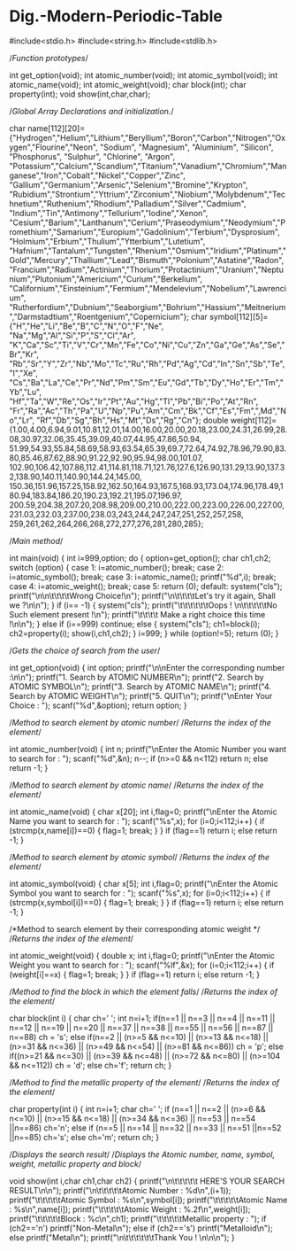 # Dig.-Modern-Periodic-Table
#include<stdio.h>
#include<string.h>
#include<stdlib.h>

/*Function prototypes*/

int get_option(void);
int atomic_number(void);
int atomic_symbol(void);
int atomic_name(void);
int atomic_weight(void);
char block(int);
char property(int);
void show(int,char,char);

/*Global Array Declarations and initialization.*/

char name[112][20]={"Hydrogen","Helium","Lithium","Beryllium","Boron","Carbon","Nitrogen","Oxygen","Flourine","Neon",
	"Sodium", "Magnesium", "Aluminium", "Silicon", "Phosphorus", "Sulphur", "Chlorine", "Argon",
	"Potassium","Calcium","Scandium","Titanium","Vanadium","Chromium","Manganese","Iron","Cobalt","Nickel","Copper","Zinc",
	"Gallium","Germanium","Arsenic","Selenium","Bromine","Krypton",
	"Rubidium","Strontium","Yttrium","Zirconium","Niobium","Molybdenum","Technetium","Ruthenium","Rhodium","Palladium","Silver","Cadmium",
	"Indium","Tin","Antimony","Tellurium","Iodine","Xenon",
	"Cesium","Barium","Lanthanum","Cerium","Praseodymium","Neodymium","Promethium","Samarium","Europium","Gadolinium","Terbium","Dysprosium",
	"Holmium","Erbium","Thulium","Ytterbium","Lutetium",
	"Hafnium","Tantalum","Tungsten","Rhenium","Osmium","Iridium","Platinum","Gold","Mercury","Thallium","Lead","Bismuth","Polonium","Astatine","Radon",
	"Francium","Radium","Actinium","Thorium","Protactinium","Uranium","Neptunium","Plutonium","Americium","Curium","Berkelium",
	"Californium","Einsteinium","Fermium","Mendelevium","Nobelium","Lawrencium",
"Rutherfordium","Dubnium","Seaborgium","Bohrium","Hassium","Meitnerium","Darmstadtium","Roentgenium","Copernicium"};
char symbol[112][5]={"H","He","Li","Be","B","C","N","O","F","Ne",
                     "Na","Mg","Al","Si","P","S","Cl","Ar",
					 "K","Ca","Sc","Ti","V","Cr","Mn","Fe","Co","Ni","Cu","Zn","Ga","Ge","As","Se","Br","Kr",
					 "Rb","Sr","Y","Zr","Nb","Mo","Tc","Ru","Rh","Pd","Ag","Cd","In","Sn","Sb","Te","I","Xe",
					 "Cs","Ba","La","Ce","Pr","Nd","Pm","Sm","Eu","Gd","Tb","Dy","Ho","Er","Tm","Yb","Lu",
					 "Hf","Ta","W","Re","Os","Ir","Pt","Au","Hg","Tl","Pb","Bi","Po","At","Rn",
                     "Fr","Ra","Ac","Th","Pa","U","Np","Pu","Am","Cm","Bk","Cf","Es","Fm",",Md","No","Lr",
					"Rf","Db","Sg","Bh","Hs","Mt","Ds","Rg","Cn"};
double weight[112]={1.00,4.00,6.94,9.01,10.81,12.01,14.00,16.00,20.00,20.18,23.00,24.31,26.99,28.08,30.97,32.06,35.45,39.09,40.07,44.95,47.86,50.94,
					51.99,54.93,55.84,58.69,58.93,63.54,65.39,69.7,72.64,74.92,78.96,79.90,83.80,85.46,87.62,88.90,91.22,92.90,95.94,98.00,101.07,
					102.90,106.42,107.86,112.41,114.81,118.71,121.76,127.6,126.90,131.29,13.90,137.32,138.90,140.11,140.90,144.24,145.00,
					150.36,151.96,157.25,158.92,162.50,164.93,167.5,168.93,173.04,174.96,178.49,180.94,183.84,186.20,190.23,192.21,195.07,196.97,
					200.59,204.38,207.20,208.98,209.00,210.00,222.00,223.00,226.00,227.00,231.03,232.03,237.00,238.03,243,244,247,247,251,252,257,258,
					259,261,262,264,266,268,272,277,276,281,280,285};


/*Main method*/

int
main(void)
{
	int i=999,option;
	do
	{
		option=get_option();
		char ch1,ch2;
		switch (option)
		{
			case 1: i=atomic_number();
					break;
			case 2: i=atomic_symbol();
					break;
			case 3: i=atomic_name();
					printf("%d",i);
					break;
			case 4: i=atomic_weight();
					break;
			case 5: return (0);
			default: system("cls");
					 printf("\n\n\t\t\t\tWrong Choice!\n");
					 printf("\n\t\t\t\tLet's try it again, Shall we ?\n\n");
		}
		if (i== -1)
		{
			system("cls");
			printf("\t\t\t\t\t\tOops ! \n\t\t\t\t\tNo Such element present !\n");
			printf("\t\t\t\t     Make a right choice this time !\n\n");
		}
		else if (i==999)
			continue;
		else
		{
			system("cls");
			ch1=block(i);
			ch2=property(i);
			show(i,ch1,ch2);
		}
		i=999;
	}
	while (option!=5);
	return (0);
}

/*Gets the choice of search from the user*/

int
get_option(void)
{
	int option;
	printf("\n\nEnter the corresponding number :\n\n");
	printf("1. Search by ATOMIC NUMBER\n");
	printf("2. Search by ATOMIC SYMBOL\n");
	printf("3. Search by ATOMIC NAME\n");
	printf("4. Search by ATOMIC WEIGHT\n");
	printf("5. QUIT\n");
	printf("\nEnter Your Choice : ");
	scanf("%d",&option);
	return option;
}

/*Method to search element by atomic number*/
/*Returns the index of the element*/

int 
atomic_number(void)
{
	int n;
	printf("\nEnter the Atomic Number you want to search for : ");
	scanf("%d",&n);
	n--;
	if (n>=0 && n<112)
		return n;
	else
		return -1;
}

/*Method to search element by atomic name*/
/*Returns the index of the element*/

int 
atomic_name(void)
{
	char x[20];
	int i,flag=0;
	printf("\nEnter the Atomic Name you want to search for : ");
	scanf("%s",x);
	for (i=0;i<112;i++)
	{
		if (strcmp(x,name[i])==0)
		{
			flag=1;
			break;
		}
	}
	if (flag==1)
		return i;
	else
		return -1;
}

/*Method to search element by atomic symbol*/
/*Returns the index of the element*/

int 
atomic_symbol(void)
{
	char x[5];
	int i,flag=0;
	printf("\nEnter the Atomic Symbol you want to search for : ");
	scanf("%s",x);
	for (i=0;i<112;i++)
	{
		if (strcmp(x,symbol[i])==0)
		{
			flag=1;
			break;
		}
	}
	if (flag==1)
		return i;
	else
		return -1;
}

/*Method to search element by their corresponding atomic weight */
/*Returns the index of the element*/

int 
atomic_weight(void)
{
	double x;
	int i,flag=0;
	printf("\nEnter the Atomic Weight you want to search for : ");
	scanf("%lf",&x);
	for (i=0;i<112;i++)
	{
		if (weight[i]==x)
		{
			flag=1;
			break;
		}
	}
	if (flag==1)
		return i;
	else
		return -1;
}

/*Method to find the block in which the element falls*/
/*Returns the index of the element*/

char 
block(int i)
{
	char ch=' ';
	int n=i+1;
	if(n==1 || n==3 || n==4 || n==11 || n==12 || n==19 || n==20 || n==37 || n==38 || n==55 || n==56 || n==87 || n==88)
		ch = 's';
	else if(n==2 || (n>=5 && n<=10) || (n>=13 && n<=18) || (n>=31 && n<=36) || (n>=49 && n<=54) || (n>=81 && n<=86))
		ch = 'p';
	else if((n>=21 && n<=30) || (n>=39 && n<=48) || (n>=72 && n<=80) || (n>=104 && n<=112))
		ch = 'd';
	else
		ch='f';
	return ch;
}

/*Method to find the metallic property of the element*/
/*Returns the index of the element*/

char 
property(int i)
{
		int n=i+1;
		char ch=' ';
		if (n==1 || n==2 || (n>=6 && n<=10) || (n>=15 && n<=18) || (n>=34 && n<=36) || n==53 || n==54 ||n==86)
			ch='n';
		else if (n==5 || n==14 || n==32 || n==33 || n==51 ||n==52 ||n==85)
			ch='s';
		else
			ch='m';
		return ch;
}

/*Displays the search result*/
/*Displays the Atomic number, name, symbol, weight, metallic property and block*/

void 
show(int i,char ch1,char ch2)
{
	printf("\n\t\t\t\t\t HERE'S YOUR SEARCH RESULT\n\n");
	printf("\n\t\t\t\t\tAtomic Number     : %d\n",(i+1));
	printf("\t\t\t\t\tAtomic Symbol     : %s\n",symbol[i]);
	printf("\t\t\t\t\tAtomic Name       : %s\n",name[i]);
	printf("\t\t\t\t\tAtomic Weight     : %.2f\n",weight[i]);
	printf("\t\t\t\t\tBlock             : %c\n",ch1);
	printf("\t\t\t\t\tMetallic property : ");
	if (ch2=='n')
		printf("Non-Metal\n");
	else if (ch2=='s')
		printf("Metalloid\n");
	else
		printf("Metal\n");
	printf("\n\t\t\t\t\t\tThank You ! \n\n\n");
}

